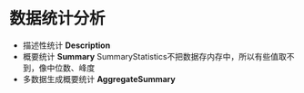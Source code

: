 # 数据统计分析

* 描述性统计 **Description**
* 概要统计 **Summary** SummaryStatistics不把数据存内存中，所以有些值取不到，像中位数、峰度
* 多数据生成概要统计 **AggregateSummary**
